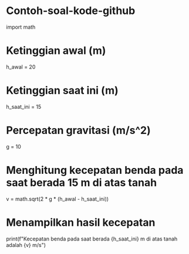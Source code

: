 # Contoh-soal-kode-github
import math

# Ketinggian awal (m)
h_awal = 20

# Ketinggian saat ini (m)
h_saat_ini = 15

# Percepatan gravitasi (m/s^2)
g = 10

# Menghitung kecepatan benda pada saat berada 15 m di atas tanah
v = math.sqrt(2 * g * (h_awal - h_saat_ini))

# Menampilkan hasil kecepatan
print(f"Kecepatan benda pada saat berada {h_saat_ini} m di atas tanah adalah {v} m/s")
